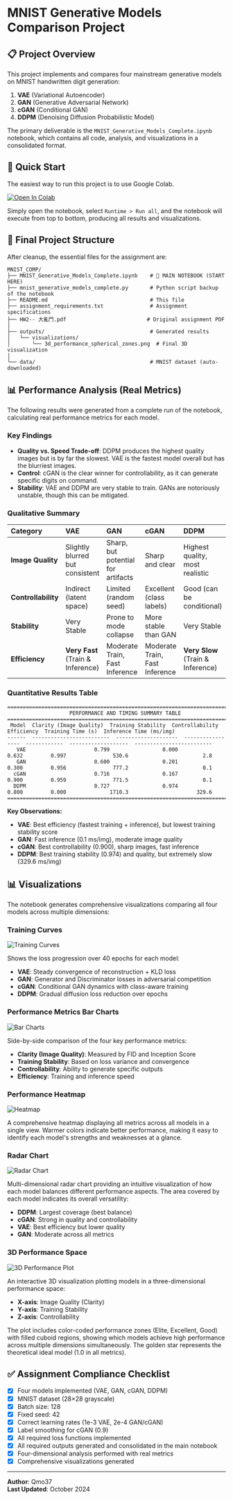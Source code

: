 # MNIST Generative Models Comparison Project

## 📋 Project Overview

This project implements and compares four mainstream generative models on MNIST handwritten digit generation:

1.  **VAE** (Variational Autoencoder)
2.  **GAN** (Generative Adversarial Network)
3.  **cGAN** (Conditional GAN)
4.  **DDPM** (Denoising Diffusion Probabilistic Model)

The primary deliverable is the `MNIST_Generative_Models_Complete.ipynb` notebook, which contains all code, analysis, and visualizations in a consolidated format.

## 🚀 Quick Start

The easiest way to run this project is to use Google Colab.

[![Open In Colab](https://colab.research.google.com/assets/colab-badge.svg)](https://colab.research.google.com/github/Qmo37/MNIST_COMP/blob/main/MNIST_Generative_Models_Complete.ipynb)

Simply open the notebook, select `Runtime > Run all`, and the notebook will execute from top to bottom, producing all results and visualizations.

## 📂 Final Project Structure

After cleanup, the essential files for the assignment are:

```
MNIST_COMP/
├── MNIST_Generative_Models_Complete.ipynb    # 🎯 MAIN NOTEBOOK (START HERE)
├── mnist_generative_models_complete.py       # Python script backup of the notebook
├── README.md                                 # This file
├── assignment_requirements.txt               # Assignment specifications
├── HW2-- 大亂鬥.pdf                          # Original assignment PDF
│
├── outputs/                                  # Generated results
│   └── visualizations/
│       └── 3d_performance_spherical_zones.png  # Final 3D visualization
│
└── data/                                     # MNIST dataset (auto-downloaded)
```

## 📊 Performance Analysis (Real Metrics)

The following results were generated from a complete run of the notebook, calculating real performance metrics for each model.

### Key Findings
*   **Quality vs. Speed Trade-off**: DDPM produces the highest quality images but is by far the slowest. VAE is the fastest model overall but has the blurriest images.
*   **Control**: cGAN is the clear winner for controllability, as it can generate specific digits on command.
*   **Stability**: VAE and DDPM are very stable to train. GANs are notoriously unstable, though this can be mitigated.

### Qualitative Summary

| Category | VAE | GAN | cGAN | DDPM |
| :--- | :--- | :--- | :--- | :--- |
| **Image Quality** | Slightly blurred but consistent | Sharp, but potential for artifacts | Sharp and clear | Highest quality, most realistic |
| **Controllability** | Indirect (latent space) | Limited (random seed) | Excellent (class labels) | Good (can be conditional) |
| **Stability** | Very Stable | Prone to mode collapse | More stable than GAN | Very Stable |
| **Efficiency** | **Very Fast** (Train & Inference) | Moderate Train, Fast Inference | Moderate Train, Fast Inference | **Very Slow** (Train & Inference) |

### Quantitative Results Table

```
================================================================================
                    PERFORMANCE AND TIMING SUMMARY TABLE
================================================================================
 Model  Clarity (Image Quality)  Training Stability  Controllability  Efficiency  Training Time (s)  Inference Time (ms/img)
------  -------------------------  --------------------  -----------------  ------------  -------------------  -------------------------
   VAE                      0.799                 0.000              0.632         0.997               530.6                        2.8
   GAN                      0.600                 0.201              0.300         0.956               777.2                        0.1
  cGAN                      0.716                 0.167              0.900         0.959               771.5                        0.1
  DDPM                      0.727                 0.974              0.800         0.000              1710.3                      329.6
================================================================================
```

**Key Observations:**
- **VAE**: Best efficiency (fastest training + inference), but lowest training stability score
- **GAN**: Fast inference (0.1 ms/img), moderate image quality
- **cGAN**: Best controllability (0.900), sharp images, fast inference
- **DDPM**: Best training stability (0.974) and quality, but extremely slow (329.6 ms/img)

## 📊 Visualizations

The notebook generates comprehensive visualizations comparing all four models across multiple dimensions:

### Training Curves
![Training Curves](outputs/visualizations/Training%20Curve.png)

Shows the loss progression over 40 epochs for each model:
- **VAE**: Steady convergence of reconstruction + KLD loss
- **GAN**: Generator and Discriminator losses in adversarial competition
- **cGAN**: Conditional GAN dynamics with class-aware training
- **DDPM**: Gradual diffusion loss reduction over epochs

### Performance Metrics Bar Charts
![Bar Charts](outputs/visualizations/Bar%20Charts.png)

Side-by-side comparison of the four key performance metrics:
- **Clarity (Image Quality)**: Measured by FID and Inception Score
- **Training Stability**: Based on loss variance and convergence
- **Controllability**: Ability to generate specific outputs
- **Efficiency**: Training and inference speed

### Performance Heatmap
![Heatmap](outputs/visualizations/Heatmap.png)

A comprehensive heatmap displaying all metrics across all models in a single view. Warmer colors indicate better performance, making it easy to identify each model's strengths and weaknesses at a glance.

### Radar Chart
![Radar Chart](outputs/visualizations/Radar%20chart.png)

Multi-dimensional radar chart providing an intuitive visualization of how each model balances different performance aspects. The area covered by each model indicates its overall versatility:
- **DDPM**: Largest coverage (best balance)
- **cGAN**: Strong in quality and controllability
- **VAE**: Best efficiency but lower quality
- **GAN**: Moderate across all metrics

### 3D Performance Space
![3D Performance Plot](outputs/visualizations/3D%20Performance%20Plot%20(Filled%20Cuboids).png)

An interactive 3D visualization plotting models in a three-dimensional performance space:
- **X-axis**: Image Quality (Clarity)
- **Y-axis**: Training Stability
- **Z-axis**: Controllability

The plot includes color-coded performance zones (Elite, Excellent, Good) with filled cuboid regions, showing which models achieve high performance across multiple dimensions simultaneously. The golden star represents the theoretical ideal model (1.0 in all metrics).

## ✅ Assignment Compliance Checklist

- [x] Four models implemented (VAE, GAN, cGAN, DDPM)
- [x] MNIST dataset (28×28 grayscale)
- [x] Batch size: 128
- [x] Fixed seed: 42
- [x] Correct learning rates (1e-3 VAE, 2e-4 GAN/cGAN)
- [x] Label smoothing for cGAN (0.9)
- [x] All required loss functions implemented
- [x] All required outputs generated and consolidated in the main notebook
- [x] Four-dimensional analysis performed with real metrics
- [x] Comprehensive visualizations generated

---
**Author**: Qmo37  
**Last Updated**: October 2024